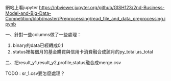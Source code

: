 網站上看jupyter
https://nbviewer.jupyter.org/github/GISH123/2nd-Business-Model-and-Big-Data-Competition/blob/master/Preprocessing/read_file_and_data_preprocessing.ipynb

一、針對一些columns做了一些處理：
1. binary的data已經轉成0,1
2. status裡每個月的基金購買與信用卡消費融合成該月的py_total,as_total

二、把result_y1,result_y2,profile,status融合成merge.csv

TODO : sr_1.csv要怎麼處理？
